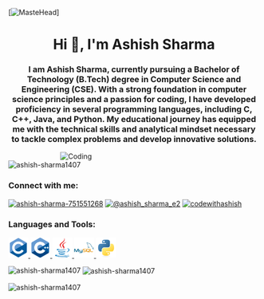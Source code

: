 [![MasteHead](https://cdn.shortpixel.ai/spai/q_lossy+ret_img+to_auto/linuxiac.com/wp-content/uploads/2023/12/top-github-program-languages-1024x768.jpg)]

<h1 align="center">Hi 👋, I'm Ashish Sharma</h1>
<h3 align="center">I am Ashish Sharma, currently pursuing a Bachelor of Technology (B.Tech) degree in Computer Science and Engineering (CSE). With a strong foundation in computer science principles and a passion for coding, I have developed proficiency in several programming languages, including C, C++, Java, and Python. My educational journey has equipped me with the technical skills and analytical mindset necessary to tackle complex problems and develop innovative solutions.</h3>

<img align= "right" alt="Coding" width="400" src="https://i.giphy.com/media/v1.Y2lkPTc5MGI3NjExYnpmZm82bWNyaG45NzljNjNoMGwyZHAyZ2pib25tNWxzc2NoYnJ3NSZlcD12MV9pbnRlcm5hbF9naWZfYnlfaWQmY3Q9Zw/du3J3cXyzhj75IOgvA/giphy.gif">

<p align="left"> <img src="https://komarev.com/ghpvc/?username=ashish-sharma1407&label=Profile%20views&color=0e75b6&style=flat" alt="ashish-sharma1407" /> </p>

<h3 align="left">Connect with me:</h3>
<p align="left">
<a href="https://linkedin.com/in/ashish-sharma-751551268" target="blank"><img align="center" src="https://raw.githubusercontent.com/rahuldkjain/github-profile-readme-generator/master/src/images/icons/Social/linked-in-alt.svg" alt="ashish-sharma-751551268" height="30" width="40" /></a>
<a href="https://www.hackerrank.com/@ashish_sharma_e2" target="blank"><img align="center" src="https://raw.githubusercontent.com/rahuldkjain/github-profile-readme-generator/master/src/images/icons/Social/hackerrank.svg" alt="@ashish_sharma_e2" height="30" width="40" /></a>
<a href="https://www.leetcode.com/codewithashish" target="blank"><img align="center" src="https://raw.githubusercontent.com/rahuldkjain/github-profile-readme-generator/master/src/images/icons/Social/leet-code.svg" alt="codewithashish" height="30" width="40" /></a>
</p>

<h3 align="left">Languages and Tools:</h3>
<p align="left"> <a href="https://www.cprogramming.com/" target="_blank" rel="noreferrer"> <img src="https://raw.githubusercontent.com/devicons/devicon/master/icons/c/c-original.svg" alt="c" width="40" height="40"/> </a> <a href="https://www.w3schools.com/cpp/" target="_blank" rel="noreferrer"> <img src="https://raw.githubusercontent.com/devicons/devicon/master/icons/cplusplus/cplusplus-original.svg" alt="cplusplus" width="40" height="40"/> </a> <a href="https://www.java.com" target="_blank" rel="noreferrer"> <img src="https://raw.githubusercontent.com/devicons/devicon/master/icons/java/java-original.svg" alt="java" width="40" height="40"/> </a> <a href="https://www.mysql.com/" target="_blank" rel="noreferrer"> <img src="https://raw.githubusercontent.com/devicons/devicon/master/icons/mysql/mysql-original-wordmark.svg" alt="mysql" width="40" height="40"/> </a> <a href="https://www.python.org" target="_blank" rel="noreferrer"> <img src="https://raw.githubusercontent.com/devicons/devicon/master/icons/python/python-original.svg" alt="python" width="40" height="40"/> </a> </p>

<p><img align="left" src="https://github-readme-stats.vercel.app/api/top-langs?username=ashish-sharma1407&show_icons=true&locale=en&layout=compact" alt="ashish-sharma1407" /></p>

<p>&nbsp;<img align="center" src="https://github-readme-stats.vercel.app/api?username=ashish-sharma1407&show_icons=true&locale=en" alt="ashish-sharma1407" /></p>

<p><img align="center" src="https://github-readme-streak-stats.herokuapp.com/?user=ashish-sharma1407&" alt="ashish-sharma1407" /></p>
